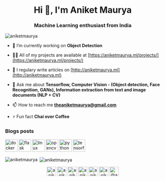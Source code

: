 <h1 align="center">Hi 👋, I'm Aniket Maurya</h1>
<h3 align="center">Machine Learning enthusiast from India</h3>

<p align="left"> <img src="https://komarev.com/ghpvc/?username=aniketmaurya" alt="aniketmaurya" /> </p>

- 🔭 I’m currently working on **Object Detection**

- 👨‍💻 All of my projects are available at [https://aniketmaurya.ml/projects/](https://aniketmaurya.ml/projects/)

- 📝 I regulary write articles on [http://aniketmaurya.ml](http://aniketmaurya.ml)

- 💬 Ask me about **Tensorflow, Computer Vision - (Object detection, Face Recognition, GANs), Information extraction from text and image documents (NLP + CV)**

- 📫 How to reach me **theaniketmaurya@gmail.com**

- ⚡ Fun fact **Chai over Coffee**

### Blogs posts
<!-- BLOG-POST-LIST:START -->
<!-- BLOG-POST-LIST:END -->

<p align="left"><img src="https://devicons.github.io/devicon/devicon.git/icons/docker/docker-original-wordmark.svg" alt="docker" width="40" height="40"/> <img src="https://www.vectorlogo.zone/logos/pocoo_flask/pocoo_flask-icon.svg" alt="flask" width="40" height="40"/> <img src="https://devicons.github.io/devicon/devicon.git/icons/linux/linux-original.svg" alt="linux" width="40" height="40"/> <img src="https://www.vectorlogo.zone/logos/opencv/opencv-icon.svg" alt="opencv" width="40" height="40"/> <img src="https://devicons.github.io/devicon/devicon.git/icons/python/python-original.svg" alt="python" width="40" height="40"/> <img src="https://www.vectorlogo.zone/logos/tensorflow/tensorflow-icon.svg" alt="tensorflow" width="40" height="40"/></p><p><img align="left" src="https://github-readme-stats.vercel.app/api/top-langs/?username=aniketmaurya&layout=compact&hide=html" alt="aniketmaurya" /></p>

<p>&nbsp;<img align="center" src="https://github-readme-stats.vercel.app/api?username=aniketmaurya&show_icons=true" alt="aniketmaurya" /></p>

<p align="center">
<a href="https://dev.to/aniketmaurya" target="blank"><img align="center" src="https://cdn.jsdelivr.net/npm/simple-icons@3.0.1/icons/dev-dot-to.svg" alt="aniketmaurya" height="30" width="30" /></a>
<a href="https://twitter.com/aniketmaurya" target="blank"><img align="center" src="https://cdn.jsdelivr.net/npm/simple-icons@3.0.1/icons/twitter.svg" alt="aniketmaurya" height="30" width="30" /></a>
<a href="https://linkedin.com/in/aniketmaurya" target="blank"><img align="center" src="https://cdn.jsdelivr.net/npm/simple-icons@3.0.1/icons/linkedin.svg" alt="aniketmaurya" height="30" width="30" /></a>
<a href="https://kaggle.com/aniketmaurya" target="blank"><img align="center" src="https://cdn.jsdelivr.net/npm/simple-icons@3.0.1/icons/kaggle.svg" alt="aniketmaurya" height="30" width="30" /></a>
<a href="https://instagram.com/aniketmaurya" target="blank"><img align="center" src="https://cdn.jsdelivr.net/npm/simple-icons@3.0.1/icons/instagram.svg" alt="aniketmaurya" height="30" width="30" /></a>
<a href="https://www.behance.net/aniketmaurya" target="blank"><img align="center" src="https://cdn.jsdelivr.net/npm/simple-icons@3.0.1/icons/behance.svg" alt="aniketmaurya" height="30" width="30" /></a>
<a href="https://medium.com/@aniketmaurya" target="blank"><img align="center" src="https://cdn.jsdelivr.net/npm/simple-icons@3.0.1/icons/medium.svg" alt="@aniketmaurya" height="30" width="30" /></a>
</p>
